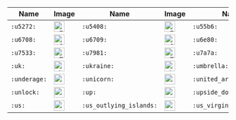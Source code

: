 | Name | Image | Name | Image | Name | Image | Name | Image |
| --- | --- | --- | --- | --- | --- | --- | --- |
| `:u5272:` | <img src="https://github.githubassets.com/images/icons/emoji/unicode/1f239.png?v8" alt="u5272" width="24" height="24" /> | `:u5408:` | <img src="https://github.githubassets.com/images/icons/emoji/unicode/1f234.png?v8" alt="u5408" width="24" height="24" /> | `:u55b6:` | <img src="https://github.githubassets.com/images/icons/emoji/unicode/1f23a.png?v8" alt="u55b6" width="24" height="24" /> | `:u6307:` | <img src="https://github.githubassets.com/images/icons/emoji/unicode/1f22f.png?v8" alt="u6307" width="24" height="24" /> |
| `:u6708:` | <img src="https://github.githubassets.com/images/icons/emoji/unicode/1f237.png?v8" alt="u6708" width="24" height="24" /> | `:u6709:` | <img src="https://github.githubassets.com/images/icons/emoji/unicode/1f236.png?v8" alt="u6709" width="24" height="24" /> | `:u6e80:` | <img src="https://github.githubassets.com/images/icons/emoji/unicode/1f235.png?v8" alt="u6e80" width="24" height="24" /> | `:u7121:` | <img src="https://github.githubassets.com/images/icons/emoji/unicode/1f21a.png?v8" alt="u7121" width="24" height="24" /> |
| `:u7533:` | <img src="https://github.githubassets.com/images/icons/emoji/unicode/1f238.png?v8" alt="u7533" width="24" height="24" /> | `:u7981:` | <img src="https://github.githubassets.com/images/icons/emoji/unicode/1f232.png?v8" alt="u7981" width="24" height="24" /> | `:u7a7a:` | <img src="https://github.githubassets.com/images/icons/emoji/unicode/1f233.png?v8" alt="u7a7a" width="24" height="24" /> | `:uganda:` | <img src="https://github.githubassets.com/images/icons/emoji/unicode/1f1fa-1f1ec.png?v8" alt="uganda" width="24" height="24" /> |
| `:uk:` | <img src="https://github.githubassets.com/images/icons/emoji/unicode/1f1ec-1f1e7.png?v8" alt="uk" width="24" height="24" /> | `:ukraine:` | <img src="https://github.githubassets.com/images/icons/emoji/unicode/1f1fa-1f1e6.png?v8" alt="ukraine" width="24" height="24" /> | `:umbrella:` | <img src="https://github.githubassets.com/images/icons/emoji/unicode/2614.png?v8" alt="umbrella" width="24" height="24" /> | `:unamused:` | <img src="https://github.githubassets.com/images/icons/emoji/unicode/1f612.png?v8" alt="unamused" width="24" height="24" /> |
| `:underage:` | <img src="https://github.githubassets.com/images/icons/emoji/unicode/1f51e.png?v8" alt="underage" width="24" height="24" /> | `:unicorn:` | <img src="https://github.githubassets.com/images/icons/emoji/unicode/1f984.png?v8" alt="unicorn" width="24" height="24" /> | `:united_arab_emirates:` | <img src="https://github.githubassets.com/images/icons/emoji/unicode/1f1e6-1f1ea.png?v8" alt="united_arab_emirates" width="24" height="24" /> | `:united_nations:` | <img src="https://github.githubassets.com/images/icons/emoji/unicode/1f1fa-1f1f3.png?v8" alt="united_nations" width="24" height="24" /> |
| `:unlock:` | <img src="https://github.githubassets.com/images/icons/emoji/unicode/1f513.png?v8" alt="unlock" width="24" height="24" /> | `:up:` | <img src="https://github.githubassets.com/images/icons/emoji/unicode/1f199.png?v8" alt="up" width="24" height="24" /> | `:upside_down_face:` | <img src="https://github.githubassets.com/images/icons/emoji/unicode/1f643.png?v8" alt="upside_down_face" width="24" height="24" /> | `:uruguay:` | <img src="https://github.githubassets.com/images/icons/emoji/unicode/1f1fa-1f1fe.png?v8" alt="uruguay" width="24" height="24" /> |
| `:us:` | <img src="https://github.githubassets.com/images/icons/emoji/unicode/1f1fa-1f1f8.png?v8" alt="us" width="24" height="24" /> | `:us_outlying_islands:` | <img src="https://github.githubassets.com/images/icons/emoji/unicode/1f1fa-1f1f2.png?v8" alt="us_outlying_islands" width="24" height="24" /> | `:us_virgin_islands:` | <img src="https://github.githubassets.com/images/icons/emoji/unicode/1f1fb-1f1ee.png?v8" alt="us_virgin_islands" width="24" height="24" /> | `:uzbekistan:` | <img src="https://github.githubassets.com/images/icons/emoji/unicode/1f1fa-1f1ff.png?v8" alt="uzbekistan" width="24" height="24" /> |
